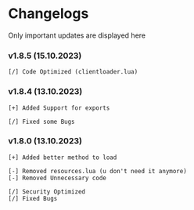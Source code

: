 # Changelogs

Only important updates are displayed here

### v1.8.5 (15.10.2023)
```
[/] Code Optimized (clientloader.lua)
```

### v1.8.4 (13.10.2023)
```
[+] Added Support for exports

[/] Fixed some Bugs
```

### v1.8.0 (13.10.2023)
```
[+] Added better method to load

[-] Removed resources.lua (u don't need it anymore)
[-] Removed Unnecessary code

[/] Security Optimized
[/] Fixed Bugs
```
